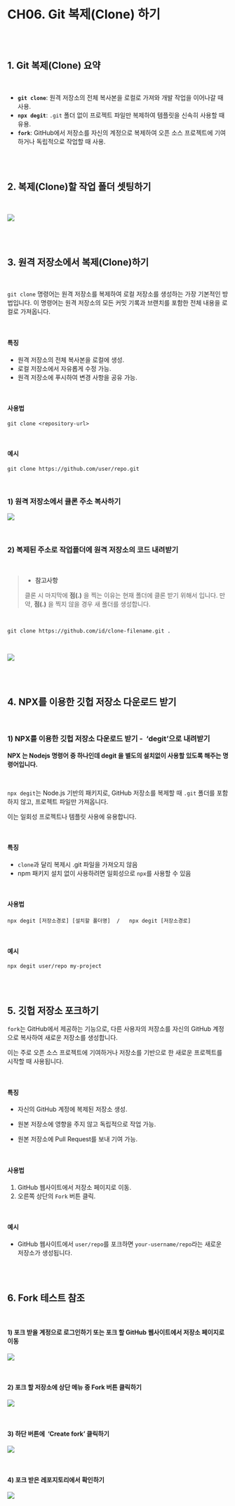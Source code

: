 
# CH06. Git 복제(Clone) 하기

<br>
<br>  

## 1. Git 복제(Clone) 요약

<br>

- **`git clone`**: 원격 저장소의 전체 복사본을 로컬로 가져와 개발 작업을 이어나갈 때 사용.
- **`npx degit`**: `.git` 폴더 없이 프로젝트 파일만 복제하여 템플릿을 신속히 사용할 때 유용.
- **`fork`**: GitHub에서 저장소를 자신의 계정으로 복제하여 오픈 소스 프로젝트에 기여하거나 독립적으로 작업할 때 사용.

<br>
<br>  

## 2. 복제(Clone)할 작업 폴더 셋팅하기

<br>

![](Files/image%2060.png)  

<br>
<br>  

## 3. 원격 저장소에서 복제(Clone)하기

<br>

`git clone` 명령어는 원격 저장소를 복제하여 로컬 저장소를 생성하는 가장 기본적인 방법입니다. 이 명령어는 원격 저장소의 모든 커밋 기록과 브랜치를 포함한 전체 내용을 로컬로 가져옵니다.

<br>

#### 특징

- 원격 저장소의 전체 복사본을 로컬에 생성.
- 로컬 저장소에서 자유롭게 수정 가능.
- 원격 저장소에 푸시하여 변경 사항을 공유 가능.

<br>

#### 사용법

```
git clone <repository-url>
```

<br> 

#### 예시

```
git clone https://github.com/user/repo.git
```

<br>

### 1) 원격 저장소에서 클론 주소 복사하기

![](Files/image%2061.png)  

<br>

### 2) 복제된 주소로 작업폴더에 원격 저장소의 코드 내려받기

<br>

> - **참고사항**
> 
> 클론 시 마지막에 **점(.)** 을 찍는 이유는 현재 폴더에 클론 받기 위해서 입니다. 만약, **점(.)** 을 찍지 않을 경우 새 폴더를 생성합니다.  

<br>

```
git clone https://github.com/id/clone-filename.git .
```

<br>

![](Files/image%2062.png)  

  
<br>
<br>

## 4. **NPX를 이용한 깃헙 저장소 다운로드 받기**

<br>

### **1) NPX를 이용한 깃헙 저장소 다운로드 받기 -  ‘degit’으로 내려받기**

  

**NPX 는 Nodejs 명령어 중 하나인데 degit 을 별도의 설치없이 사용할 있도록 해주는 명령어입니다.**

<br>

`npx degit`는 Node.js 기반의 패키지로, GitHub 저장소를 복제할 때 `.git` 폴더를 포함하지 않고, 프로젝트 파일만 가져옵니다. 

이는 일회성 프로젝트나 템플릿 사용에 유용합니다.

<br>

#### 특징

- `clone`과 달리 복제시 .git 파일을 가져오지 않음
- npm 패키지 설치 없이 사용하려면 일회성으로 `npx`를 사용할 수 있음

<br>

#### 사용법

```
npx degit [저장소경로] [설치할 폴더명]  /   npx degit [저장소경로]
```

<br>

#### 예시

```
npx degit user/repo my-project
```

<br>
<br>  

## 5. **깃헙 저장소 포크하기**

`fork`는 GitHub에서 제공하는 기능으로, 다른 사용자의 저장소를 자신의 GitHub 계정으로 복사하여 새로운 저장소를 생성합니다. 

이는 주로 오픈 소스 프로젝트에 기여하거나 저장소를 기반으로 한 새로운 프로젝트를 시작할 때 사용됩니다.

<br>

#### 특징

- 자신의 GitHub 계정에 복제된 저장소 생성.

- 원본 저장소에 영향을 주지 않고 독립적으로 작업 가능.

- 원본 저장소에 Pull Request를 보내 기여 가능.

<br>

#### 사용법

1. GitHub 웹사이트에서 저장소 페이지로 이동.
2. 오른쪽 상단의 `Fork` 버튼 클릭.

<br>

#### 예시

- GitHub 웹사이트에서 `user/repo`를 포크하면 `your-username/repo`라는 새로운 저장소가 생성됩니다.

<br>
<br>

## 6. Fork 테스트 참조

<br>

#### 1) 포크 받을 계정으로 로그인하기 또는 포크 할 GitHub 웹사이트에서 저장소 페이지로 이동

![](Files/image%2063.png)  

<br>  

#### 2) 포크 할 저장소에 상단 메뉴 중 Fork 버튼 클릭하기 

![](Files/image%2064.png)  

<br>  

#### 3) 하단 버튼에  ‘Create fork’ 클릭하기

![](Files/image%2065.png)  

<br>  

#### 4) 포크 받은 레포지토리에서 확인하기

![](Files/image%2066.png)